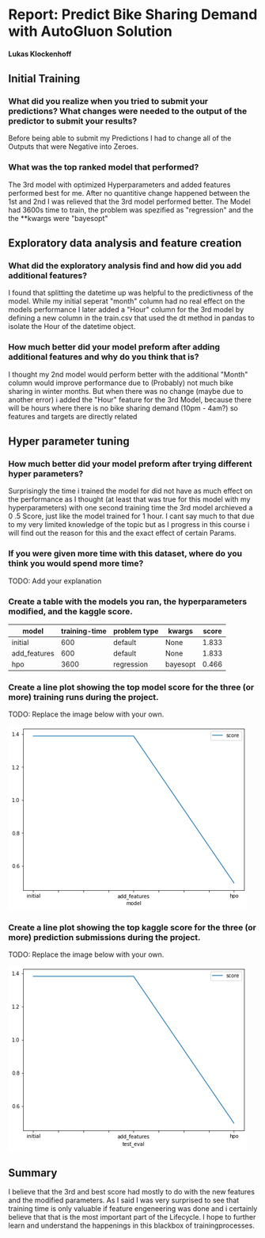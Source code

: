 # Report: Predict Bike Sharing Demand with AutoGluon Solution
#### Lukas Klockenhoff

## Initial Training
### What did you realize when you tried to submit your predictions? What changes were needed to the output of the predictor to submit your results?
Before being able to submit my Predictions I had to
change all of the Outputs that were Negative into Zeroes.
### What was the top ranked model that performed?
The 3rd model with optimized Hyperparameters and added features performed best for me. After no quantitive change happened between the 1st and 2nd I was relieved that the 3rd model performed better. 
The Model had 3600s time to train, the problem was spezified as "regression" and the the **kwargs were "bayesopt" 

## Exploratory data analysis and feature creation
### What did the exploratory analysis find and how did you add additional features?
I found that splitting the datetime up was helpful to the predictivness of the model. While my initial seperat "month" column had no real effect on the models performance I later added a "Hour" column for the 3rd model by defining a new column in the train.csv that used the dt method in pandas to isolate the Hour of the datetime object. 

### How much better did your model preform after adding additional features and why do you think that is?
I thought my 2nd model would perform better with the additional "Month" column would improve performance due to (Probably) not much bike sharing in winter months. But when there was no change (maybe due to another error) i added the "Hour" feature for the 3rd Model, because there will be hours where there is no bike sharing demand (10pm - 4am?) so features and targets are directly related 

## Hyper parameter tuning
### How much better did your model preform after trying different hyper parameters?
Surprisingly the time i trained the model for did not have as much effect on the performance as I thought (at least that was true for this model with my hyperparameters) with one second training time the 3rd model archieved a 0
.5 Score, just like the model trained for 1 hour. I cant say much to that due to my very limited knowledge of the topic but as I progress in this course i will find out the reason for this and the exact effect of certain Params.
### If you were given more time with this dataset, where do you think you would spend more time?
TODO: Add your explanation

### Create a table with the models you ran, the hyperparameters modified, and the kaggle score.
|model|training-time|problem type|kwargs|score|
|--|--|--|--|--|
|initial|600|default|None|1.833|
|add_features|600|default|None|1.833|
|hpo|3600|regression|bayesopt|0.466|

### Create a line plot showing the top model score for the three (or more) training runs during the project.

TODO: Replace the image below with your own.

![lineplot1.png](lineplot1.png)

### Create a line plot showing the top kaggle score for the three (or more) prediction submissions during the project.

TODO: Replace the image below with your own.

![lineplot2.png](lineplot2.png)

## Summary
I believe that the 3rd and best score had mostly to do with the new features and the modified parameters. As I said I was very surprised to see that training time is only valuable if feature engeneering was done and i certainly believe that that is the most important part of the Lifecycle. I hope to further learn and understand the happenings in this blackbox of trainingprocesses.

